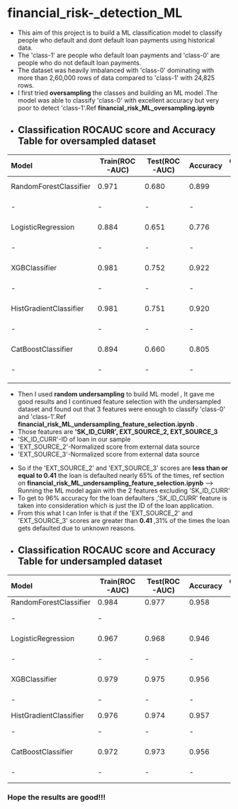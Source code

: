 # financial_risk-_detection_ML
- This aim of this project is to build a ML classification model to classify people who default and dont default loan payments using historical data.
- The 'class-1' are people who default loan payments and 'class-0' are people who do not default loan payments.
- The dataset was heavily imbalanced with 'class-0' dominating with more than 2,60,000 rows of data compared to 'class-1' with 24,825 rows.
- I first tried **oversampling** the classes and building an ML model .The model was able to classify 'class-0' with excellent accuracy but very poor to detect 'class-1'.Ref **financial_risk_ML_oversampling.ipynb**
- ## Classification ROCAUC score and Accuracy Table for oversampled dataset
|    Model             |  Train(ROC-AUC)   |  Test(ROC-AUC)   |Accuracy |Confusion matrix
| :------------------- | -----------------  |-----------------|-----------------|-----------------:  
| RandomForestClassifier    |      0.971         |0.680             |0.899|   [[68683  2104]   |
|      -         |-             |-| -|                                           [ 5602   489]]    |
| LogisticRegression|      0.884         |0.651              |0.776      |[[57253 13534]| 
|      -        |         -     |   -   |      -|          [ 3676  2415]]|
| XGBClassifier             |      0.981         |0.752              |0.922 |[[70581   206]             |
|     -         |-              |- |-                            | [ 5927   164]]| 
| HistGradientClassifier            |     0.981         |0.751              |0.920|[[70668   119]| 
|    -         |-              |- |-| [ 5992    99]]| 
| CatBoostClassifier            |     0.894         |0.660              |0.805| [[59895 10892]| 
 |   -         |-              |- |     -|                                        [ 4065  2026]]|
          |            
- Then I used **random undersampling** to build ML model , It gave me good results and I continued feature selection with the undersampled dataset and found out that 3 features were enough to classify 'class-0' and 'class-1'.Ref **financial_risk_ML_undersampling_feature_selection.ipynb** .
- Those features are **'SK_ID_CURR', EXT_SOURCE_2, EXT_SOURCE_3**
- 'SK_ID_CURR'-ID of loan in our sample
- 'EXT_SOURCE_2'-Normalized score from external data source
- 'EXT_SOURCE_3'-Normalized score from external data source
* So if the 'EXT_SOURCE_2' and 'EXT_SOURCE_3' scores are **less than or equal to 0.41** the loan is defaulted nearly 65% of the times, ref section on **financial_risk_ML_undersampling_feature_selection.ipynb** --> Running the ML model again with the 2 features excluding 'SK_ID_CURR'
* To get to 96% accuracy for the loan defaulters ,'SK_ID_CURR'  feature is taken into consideration which is just the ID of the loan application.
* From this what I can Infer is that if the 'EXT_SOURCE_2' and 'EXT_SOURCE_3' scores are greater than **0.41** ,31% of the times the loan gets defaulted due to unknown reasons.
- ## Classification ROCAUC score and Accuracy Table for undersampled dataset
|    Model             |  Train(ROC-AUC)   |  Test(ROC-AUC)   |Accuracy |Confusion matrix
| :------------------- | -----------------  |-----------------|-----------------|-----------------:  
| RandomForestClassifier    |      0.984         |0.977             |0.958|  [[7401    0]   |                            
|             -             |              -|                       |      |   [ 624 6824]] |  
| LogisticRegression|      0.967         |0.968              |0.946   |  [[7332   69] |
 |      -        |         -     |   -   |         -      |                [ 720 6728]] |
| XGBClassifier             |      0.979         |0.975              |0.956 |[[7380   21]            |
|     -         |-              |- |      -|                                     [ 628 6820]] |
| HistGradientClassifier            |     0.976         |0.974              |0.957|  [[7399    2]            |
|    -         |-              |-|   -|                                              [ 624 6824]]]|
| CatBoostClassifier            |     0.972         |0.973              |0.956| [[7374   27]            |
|     -         |-              |-|  -|                                          [ 623 6825]] | 
### Hope the results are good!!!
